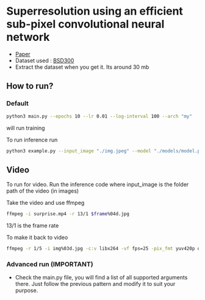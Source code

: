 # Superresolution using an efficient sub-pixel convolutional neural network

- [Paper](https://arxiv.org/abs/1609.05158)
- Dataset used : [BSD300](http://www2.eecs.berkeley.edu/Research/Projects/CS/vision/bsds/BSDS300-images.tgz)
- Extract the dataset when you get it. Its around 30 mb


## How to run?

### Default
```bash
python3 main.py --epochs 10 --lr 0.01 --log-interval 100 --arch "my"
```
will run training

To run inference run
```bash
python3 example.py --input_image "./img.jpeg" --model "./models/model.pt" --output_filename "./outputs/output.jpg" --cuda 
```
## Video

To run for video. Run the inference code where input_image is the folder path of the video (in images)

Take the video and use ffmpeg

```bash
ffmpeg -i surprise.mp4 -r 13/1 $frame%04d.jpg   
```
13/1 is the frame rate

To make it back to video
```bash
ffmpeg -r 1/5 -i img%03d.jpg -c:v libx264 -vf fps=25 -pix_fmt yuv420p out.mp4

```

### Advanced run (IMPORTANT)

- Check the main.py file, you will find a list of all supported arguments there. Just follow the previous pattern and modify it to suit your purpose.
